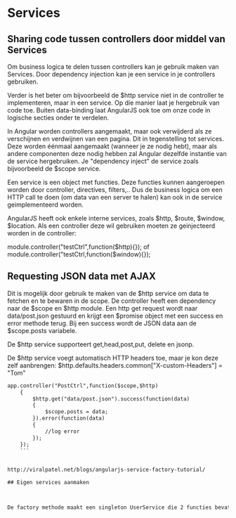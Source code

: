 # Services

## Sharing code tussen controllers door middel van Services

Om business logica te delen tussen controllers kan je gebruik maken van Services. Door dependency injection kan je een service in je controllers gebruiken.

Verder is het beter om bijvoorbeeld de $http service niet in de controller te implementeren, maar in een service. Op die manier laat je hergebruik van code toe. Buiten data-binding laat AngularJS ook toe om onze code in logische secties onder te verdelen.

In Angular worden controllers aangemaakt, maar ook verwijderd als ze verschijnen en verdwijnen van een pagina. Dit in tegenstelling tot services. Deze worden éénmaal aangemaakt (wanneer je ze nodig hebt), maar als andere componenten deze nodig hebben zal Angular dezelfde instantie van de service hergebruiken. Je "dependency inject" de service zoals bijvoorbeeld de $scope service.

Een service is een object met functies. Deze functies kunnen aangeroepen worden door controller, directives, filters,.. 
Dus de business logica om een HTTP call te doen (om data van een server te halen) kan ook
in de service geimplementeerd worden.

AngularJS heeft ook enkele interne services, zoals $http, $route, $window, $location. Als een controller deze wil gebruiken moeten ze geinjecteerd worden in de controller:

module.controller("testCtrl",function($http){});
of
module.controller("testCtrl,function($window){});


## Requesting JSON data met AJAX

Dit is mogelijk door gebruik te maken van de $http service om data te fetchen en te bewaren in de scope.
De controller heeft een dependency naar de $scope en $http module.
Een http get request wordt naar data/post.json gestuurd en krijgt een
$promise object met een success en error methode terug.
Bij een success wordt de JSON data aan de $scope.posts variabele.

De $http service supporteert get,head,post,put, delete en jsonp.

De $http service voegt automatisch HTTP headers toe, maar je kon deze zelf aanbrengen:
$http.defaults.headers.common["X-custom-Headers"] = "Tom"

```html
app.controller("PostCtrl",function($scope,$http)
	{
		$http.get("data/post.json").success(function(data)
		{
			$scope.posts = data;
		}).error(function(data)
		{
			//log error
		});
	});
	```


http://viralpatel.net/blogs/angularjs-service-factory-tutorial/

## Eigen services aanmaken



De factory methode maakt een singleton UserService die 2 functies bevat. De controllers krijgen de UserService door deze te injecteren in de controller's functie als parameter.
